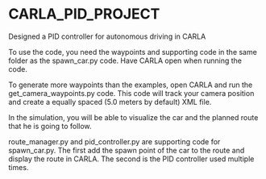 # CARLA_PID_PROJECT
Designed a PID controller for autonomous driving in CARLA

To use the code, you need the waypoints and supporting code in the same folder as the spawn_car.py code. Have CARLA open when running the code.

To generate more waypoints than the examples, open CARLA and run the get_camera_waypoints.py code. This code will track your camera position and create a equally spaced (5.0 meters by default) XML file.

In the simulation, you will be able to visualize the car and the planned route that he is going to follow.

route_manager.py and pid_controller.py are supporting code for spawn_car.py. The first add the spawn point of the car to the route and display the route in CARLA. The second is the PID controller used multiple times.
